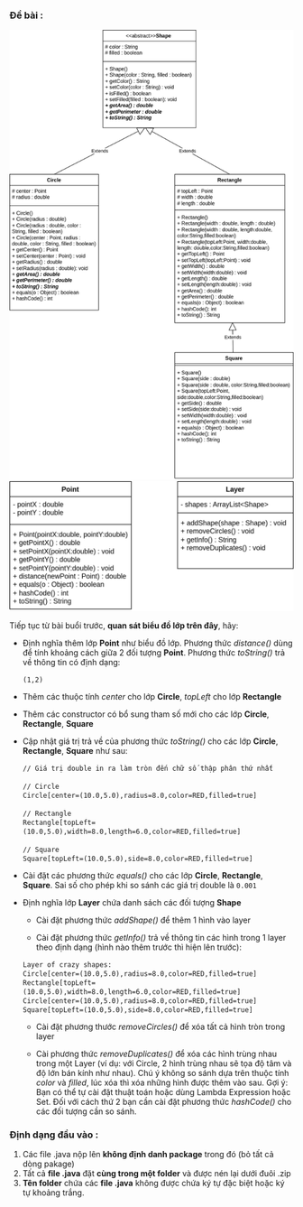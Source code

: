 ### Đề bài :

![Dahinh2_1.png](images/Dahinh2_1.png)
![Dahinh2_2.png](images/Dahinh2_2.png)

Tiếp tục từ bài buổi trước, **quan sát biểu đồ lớp trên đây**, hãy:

- Định nghĩa thêm lớp **Point** như biểu đồ lớp. Phương thức _distance()_ dùng để tính khoảng cách giữa 2 đối tượng **Point**. Phương thức _toString()_ trả về thông tin có định dạng:
    ```
    (1,2)
    ```
- Thêm các thuộc tính _center_ cho lớp **Circle**, _topLeft_ cho lớp **Rectangle**

- Thêm các constructor có bổ sung tham số mới cho các lớp **Circle**, **Rectangle**, **Square**

- Cập nhật giá trị trả về của phương thức _toString()_ cho các lớp **Circle**, **Rectangle**, **Square** như sau:

    ```
    // Giá trị double in ra làm tròn đến chữ số thập phân thứ nhất
    
    // Circle
    Circle[center=(10.0,5.0),radius=8.0,color=RED,filled=true]
    
    // Rectangle
    Rectangle[topLeft=(10.0,5.0),width=8.0,length=6.0,color=RED,filled=true]
    
    // Square
    Square[topLeft=(10.0,5.0),side=8.0,color=RED,filled=true]
    ```

- Cài đặt các phương thức _equals()_ cho các lớp **Circle**, **Rectangle**, **Square**. Sai số cho phép khi so sánh các giá trị double là `0.001`

- Định nghĩa lớp **Layer** chứa danh sách các đối tượng **Shape**

    - Cài đặt phương thức _addShape()_ để thêm 1 hình vào layer
  
    - Cài đặt phương thức _getInfo()_ trả về thông tin các hình trong 1 layer theo định dạng (hình nào thêm trước thì hiện lên trước):
  
    ```
    Layer of crazy shapes: 
    Circle[center=(10.0,5.0),radius=8.0,color=RED,filled=true]
    Rectangle[topLeft=(10.0,5.0),width=8.0,length=6.0,color=RED,filled=true]
    Circle[center=(10.0,5.0),radius=8.0,color=RED,filled=true]
    Square[topLeft=(10.0,5.0),side=8.0,color=RED,filled=true]
    ```
  
    - Cài đặt phương thước _removeCircles()_ để xóa tất cả hình tròn trong layer
  
    - Cài phương thức _removeDuplicates()_ để xóa các hình trùng nhau trong một Layer (ví dụ: với Circle, 2 hình trùng nhau sẽ tọa độ tâm và độ lớn bán kính như nhau). Chú ý không so sánh dựa trên thuộc tính _color_ và _filled_, lúc xóa thì xóa những hình được thêm vào sau. Gợi ý: Bạn có thể tự cài đặt thuật toán hoặc dùng Lambda Expression hoặc Set. Đối với cách thứ 2 bạn cần cài đặt phương thức _hashCode()_ cho các đối tượng cần so sánh.

### Định dạng đầu vào :

1. Các file .java nộp lên **không định danh package** trong đó (bỏ tất cả dòng pakage)
2. Tất cả **file .java** đặt **cùng trong một folder** và được nén lại dưới đuôi .zip
3. **Tên folder** chứa các **file .java** không được chứa ký tự đặc biệt hoặc ký tự khoảng trắng.

